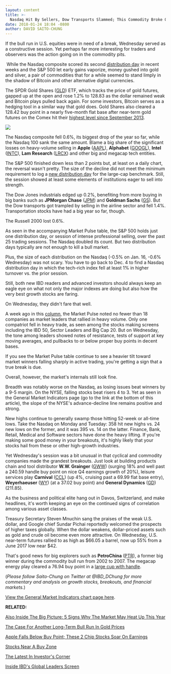 ```yaml
---
layout: content
title: >-
  Nasdaq Hit By Sellers, Dow Transports Slammed; This Commodity Broke Out
date: 2018-01-24 18:04 -0800
author: DAVID SAITO-CHUNG
---
```






If the bull run in U.S. equities were in need of a break, Wednesday served as a constructive session. Yet perhaps far more interesting for traders and observers was the action going on in the commodity pits.


 While the Nasdaq composite scored its second [distribution day](http://www.investors.com/ibd-university/market-timing/market-tops/) in recent weeks and the S&P 500 let early gains vaporize, money gushed into gold and silver, a pair of commodities that for a while seemed to stand limply in the shadow of Bitcoin and other alternative digital currencies.


The SPDR Gold Shares ([GLD](https://research.investors.com/quote.aspx?symbol=GLD)) ETF, which tracks the price of gold futures, gapped up at the open and rose 1.2% to 128.83 as the dollar remained weak and Bitcoin plays pulled back again. For some investors, Bitcoin serves as a hedging tool in a similar way that gold does. Gold Shares also cleared a 128.42 buy point in a nearly five-month flat base after near-term gold futures on the Comex hit their [highest level since September 2013](https://www.investors.com/research/futures/gold-price-could-start-new-uptrend/).


![](https://www.investors.com/wp-content/uploads/2018/01/MP01241818-194x300.png)


The Nasdaq composite fell 0.6%, its biggest drop of the year so far, while the Nasdaq 100 sank the same amount. Blame a big share of the significant losses on heavy-volume selling in **Apple** ([AAPL](https://research.investors.com/quote.aspx?symbol=AAPL)), **Alphabet** ([GOOGL](https://research.investors.com/quote.aspx?symbol=GOOGL)), **Intel** ([INTC](https://research.investors.com/quote.aspx?symbol=INTC)), **Lam Research** ([LRCX](https://research.investors.com/quote.aspx?symbol=LRCX)) and other big and megacap tech entities.


The S&P 500 finished down less than 2 points but, at least on a daily chart, the reversal wasn't pretty. The size of the decline did not meet the minimum requirement to log a [new distribution day](https://www.investors.com/how-to-invest/investors-corner/how-do-you-spot-a-major-market-top-easy-look-for-heavy-distribution/) for the large-cap benchmark. Still, the session showed at least some elements of institutions eager to sell into strength.


The Dow Jones industrials edged up 0.2%, benefiting from more buying in big banks such as **JPMorgan Chase** ([JPM](https://research.investors.com/quote.aspx?symbol=JPM)) and **Goldman Sachs** ([GS](https://research.investors.com/quote.aspx?symbol=GS)). But the Dow transports got trampled by selling in the airline sector and fell 1.4%. Transportation stocks have had a big year so far, though.


The Russell 2000 lost 0.6%.


As seen in the accompanying Market Pulse table, the S&P 500 holds just one distribution day, or session of intense professional selling, over the past 25 trading sessions. The Nasdaq doubled its count. But two distribution days typically are not enough to kill a bull market.


Plus, the size of each distribution on the Nasdaq (-0.5% on Jan. 16, -0.6% Wednesday) was not scary. You have to go back to Dec. 4 to find a Nasdaq distribution day in which the tech-rich index fell at least 1% in higher turnover vs. the prior session.


Still, both new IBD readers and advanced investors should always keep an eagle eye on what not only the major indexes are doing but also how the very best growth stocks are faring.


On Wednesday, they didn't fare that well.


A week ago in this [column](https://www.investors.com/market-trend/the-big-picture/s-5-signs-why-this-market-rally-may-heat-up-in-2018/), the Market Pulse noted no fewer than 18 companies as market leaders that rallied in heavy volume. Only one compatriot fell in heavy trade, as seen among the stocks making screens including the IBD 50, Sector Leaders and Big Cap 20. But on Wednesday, the tone among leaders showed notes of resistance, tests of support at key moving averages, and pullbacks to or below proper buy points in decent bases.


If you see the Market Pulse table continue to see a heavier tilt toward market winners falling sharply in active trading, you're getting a sign that a true break is due.


Overall, however, the market's internals still look fine.


Breadth was notably worse on the Nasdaq, as losing issues beat winners by a 9-5 margin. On the NYSE, falling stocks beat risers 4 to 3. Yet as seen in the General Market Indicators page (go to the link at the bottom of this article), the slope of the NYSE's advance-decline line remains positive and strong.


New highs continue to generally swamp those hitting 52-week or all-time lows. Take the Nasdaq on Monday and Tuesday: 358 hit new highs vs. 24 new lows on the former, and it was 395 vs. 14 on the latter. Finance, Bank, Retail, Medical and Software sectors have done the heavy lifting. If you're making some good money in your breakouts, it's highly likely that your stocks hail from these or other high-growth industries.



Yet Wednesday's session was a bit unusual in that cyclical and commodity companies made the grandest breakouts. Just look at building products chain and tool distributor **W.W. Grainger** ([GWW](https://research.investors.com/quote.aspx?symbol=GWW)) (surging 18% and well past a 240.59 handle buy point on nice Q4 earnings growth of 20%), leisure services play **Carnival** ([CCL](https://research.investors.com/quote.aspx?symbol=CCL)) (up 4%, cruising past a 69.99 flat base entry), **Weyerhaeuser** ([WY](https://research.investors.com/quote.aspx?symbol=WY)) (at a 37.02 buy point) and **General Dynamics** ([GD](https://research.investors.com/quote.aspx?symbol=GD)) (211.85).


As the business and political elite hang out in Davos, Switzerland, and make headlines, it's worth keeping an eye on the continued signs of correlation among various asset classes.



Treasury Secretary Steven Mnuchin sang the praises of the weak U.S. dollar, and Google chief Sundar Pichai reportedly welcomed the prospects of higher taxes globally. When the dollar weakens, dollar-priced assets such as gold and crude oil become even more attractive. On Wednesday, U.S. near-term futures rallied to as high as $66.05 a barrel, now up 55% from a June 2017 low near $42.


That's good news for big explorers such as **PetroChina** ([PTR](https://research.investors.com/quote.aspx?symbol=PTR)), a former big winner during the commodity bull run from 2002 to 2007. The megacap energy play cleared a 76.94 buy point in a [large cup with handle](https://www.investors.com/how-to-invest/investors-corner/the-basics-how-to-analyze-a-stocks-cup-with-handle/).


(*Please follow Saito-Chung on Twitter at @IBD\_DChung for more commentary and analysis on growth stocks, breakouts, and financial markets.*)


[View the General Market Indicators chart page here](https://www.investors.com/wp-content/uploads/2018/01/IBD2401152459GMI.pdf).


**RELATED:**


[Also Inside The Big Picture: 5 Signs Why The Market May Heat Up This Year](https://www.investors.com/market-trend/the-big-picture/s-5-signs-why-this-market-rally-may-heat-up-in-2018/)


[The Case For Another Long-Term Bull Run In Gold Prices](https://www.investors.com/research/futures/gold-price-could-start-new-uptrend/)


[Apple Falls Below Buy Point; These 2 Chip Stocks Soar On Earnings](https://www.investors.com/market-trend/stock-market-today/apple-falls-below-buy-point-lam-research-xilinx-soar-on-earnings-sp-500-futures/)


[Stocks Near A Buy Zone](https://www.investors.com/category/stock-lists/stocks-near-a-buy-zone/)


[The Latest In Investor's Corner](https://www.investors.com/category/how-to-invest/investors-corner/)


[Inside IBD's Global Leaders Screen](https://research.investors.com/stock-lists/global-leaders/)




